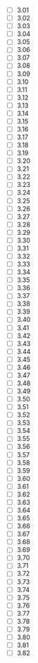 - [ ] 3.01
- [ ] 3.02
- [ ] 3.03
- [ ] 3.04
- [ ] 3.05
- [ ] 3.06
- [ ] 3.07
- [ ] 3.08
- [ ] 3.09
- [ ] 3.10
- [ ] 3.11
- [ ] 3.12
- [ ] 3.13
- [ ] 3.14
- [ ] 3.15
- [ ] 3.16
- [ ] 3.17
- [ ] 3.18
- [ ] 3.19
- [ ] 3.20
- [ ] 3.21
- [ ] 3.22
- [ ] 3.23
- [ ] 3.24
- [ ] 3.25
- [ ] 3.26
- [ ] 3.27
- [ ] 3.28
- [ ] 3.29
- [ ] 3.30
- [ ] 3.31
- [ ] 3.32
- [ ] 3.33
- [ ] 3.34
- [ ] 3.35
- [ ] 3.36
- [ ] 3.37
- [ ] 3.38
- [ ] 3.39
- [ ] 3.40
- [ ] 3.41
- [ ] 3.42
- [ ] 3.43
- [ ] 3.44
- [ ] 3.45
- [ ] 3.46
- [ ] 3.47
- [ ] 3.48
- [ ] 3.49
- [ ] 3.50
- [ ] 3.51
- [ ] 3.52
- [ ] 3.53
- [ ] 3.54
- [ ] 3.55
- [ ] 3.56
- [ ] 3.57
- [ ] 3.58
- [ ] 3.59
- [ ] 3.60
- [ ] 3.61
- [ ] 3.62
- [ ] 3.63
- [ ] 3.64
- [ ] 3.65
- [ ] 3.66
- [ ] 3.67
- [ ] 3.68
- [ ] 3.69
- [ ] 3.70
- [ ] 3.71
- [ ] 3.72
- [ ] 3.73
- [ ] 3.74
- [ ] 3.75
- [ ] 3.76
- [ ] 3.77
- [ ] 3.78
- [ ] 3.79
- [ ] 3.80
- [ ] 3.81
- [ ] 3.82
